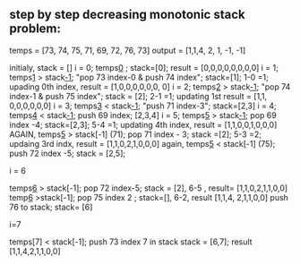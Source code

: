## step by step decreasing monotonic stack problem:

temps = [73, 74, 75, 71, 69, 72, 76, 73]
output = [1,1,4, 2, 1, -1, -1]

initialy, stack = []
i = 0; temps[0](73) ; stack=[0]; result = [0,0,0,0,0,0,0,0]
i = 1; temps[1](74) > stack[-1](73); "pop 73 index-0 & push 74 index"; stack=[1]; 1-0 =1; upading 0th index, result = [1,0,0,0,0,0,0, 0]
i = 2; temps[2](75) > stack[-1](74); "pop 74 index-1 & push 75 index"; stack = [2]; 2-1 =1; updating 1st result = [1,1, 0,0,0,0,0,0]
i = 3; temps[3](71) < stack[-1](75); "push 71 index-3"; stack=[2,3]
i = 4; temps[4](69) < stack[-1](71); push 69 index; [2,3,4]
i = 5;
temps[5](72) > stack[-1](69); pop 69 index -4; stack=[2,3]; 5-4 =1; updating 4th index, result = [1,1,0,0,1,0,0,0]
AGAIN, temps[5](72) > stack[-1] (71); pop 71 index - 3; stack =[2]; 5-3 =2; updaing 3rd indx, result = [1,1,0,2,1,0,0,0]
again, temps[5](72) < stack[-1] (75); push 72 index -5; stack = [2,5];

i = 6

temps[6](76) > stack[-1]; pop 72 index-5; stack = [2], 6-5 , result= [1,1,0,2,1,1,0,0]
temp[6](76) >stack[-1]; pop 75 index 2 ; stack=[], 6-2, result [1,1,4, 2,1,1,0,0]
push 76 to stack; stack= [6]

i=7

temps[7] < stack[-1]; push 73 index 7 in stack stack = [6,7]; result [1,1,4,2,1,1,0,0]
